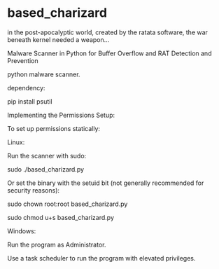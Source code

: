 # based_charizard
in the post-apocalyptic world, created by the ratata software, the war beneath kernel needed a weapon...

Malware Scanner in Python for Buffer Overflow and RAT Detection and Prevention

python malware scanner.

dependency:

pip install psutil

Implementing the Permissions Setup:

To set up permissions statically:

Linux:

Run the scanner with sudo:

sudo ./based_charizard.py

Or set the binary with the setuid bit (not generally recommended for security reasons):

sudo chown root:root based_charizard.py

sudo chmod u+s based_charizard.py

Windows:

Run the program as Administrator.

Use a task scheduler to run the program with elevated privileges.

